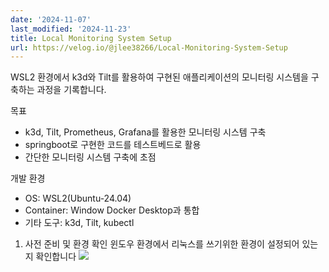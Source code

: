 ```yaml
---
date: '2024-11-07'
last_modified: '2024-11-23'
title: Local Monitoring System Setup
url: https://velog.io/@jlee38266/Local-Monitoring-System-Setup
---
```


WSL2 환경에서 k3d와 Tilt를 활용하여 구현된 애플리케이션의 모니터링 시스템을 구축하는 과정을 기록합니다.

목표
- k3d, Tilt, Prometheus, Grafana를 활용한 모니터링 시스템 구축
- springboot로 구현한 코드를 테스트베드로 활용
- 간단한 모니터링 시스템 구축에 초점

개발 환경
- OS: WSL2(Ubuntu-24.04)
- Container: Window Docker Desktop과 통합
- 기타 도구: k3d, Tilt, kubectl

1. 사전 준비 및 환경 확인
윈도우 환경에서 리눅스를 쓰기위한 환경이 설정되어 있는지 확인합니다
![](https://velog.velcdn.com/images/jlee38266/post/0e78c2e2-d5eb-4e26-ac12-b7871df18b15/image.png)